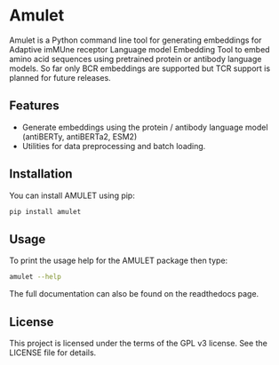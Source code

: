 # Amulet

Amulet is a Python command line tool for generating embeddings for Adaptive imMUne receptor Language model Embedding Tool to embed amino acid sequences using pretrained protein or antibody language models. So far only BCR embeddings are supported but TCR support is planned for future releases.

## Features

- Generate embeddings using the protein / antibody language model (antiBERTy, antiBERTa2, ESM2)
- Utilities for data preprocessing and batch loading.

## Installation

You can install AMULET using pip:

```bash
pip install amulet
```

## Usage

To print the usage help for the AMULET package then type:

```bash
amulet --help
```

The full documentation can also be found on the readthedocs page.

## License

This project is licensed under the terms of the GPL v3 license. See the LICENSE file for details.
